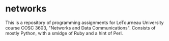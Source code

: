 # networks
This is a repository of programming assignments for LeTourneau University course COSC 3603, "Networks and Data Communications". Consists of mostly Python, with a smidge of Ruby and a hint of Perl.
